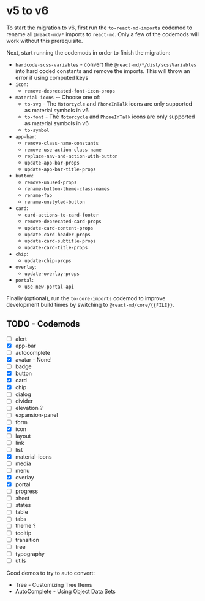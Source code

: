 # v5 to v6

To start the migration to v6, first run the `to-react-md-imports` codemod to
rename all `@react-md/*` imports to `react-md`. Only a few of the codemods will
work without this prerequisite.

Next, start running the codemods in order to finish the migration:

- `hardcode-scss-variables` - convert the `@react-md/*/dist/scssVariables` into
  hard coded constants and remove the imports. This will throw an error if using
  computed keys
- `icon`:
  - `remove-deprecated-font-icon-props`
- `material-icons` -- Choose one of:
  - `to-svg` - The `Motorcycle` and `PhoneInTalk` icons are only supported as
    material symbols in v6
  - `to-font` - The `Motorcycle` and `PhoneInTalk` icons are only supported as
    material symbols in v6
  - `to-symbol`
- `app-bar`:
  - `remove-class-name-constants`
  - `remove-use-action-class-name`
  - `replace-nav-and-action-with-button`
  - `update-app-bar-props`
  - `update-app-bar-title-props`
- `button`:
  - `remove-unused-props`
  - `rename-button-theme-class-names`
  - `rename-fab`
  - `rename-unstyled-button`
- `card`:
  - `card-actions-to-card-footer`
  - `remove-deprecated-card-props`
  - `update-card-content-props`
  - `update-card-header-props`
  - `update-card-subtitle-props`
  - `update-card-title-props`
- `chip`:
  - `update-chip-props`
- `overlay`:
  - `update-overlay-props`
- `portal`:
  - `use-new-portal-api`

Finally (optional), run the `to-core-imports` codemod to improve development
build times by switching to `@react-md/core/{{FILE}}`.

## TODO - Codemods

- [ ] alert
- [x] app-bar
- [ ] autocomplete
- [x] avatar - None!
- [ ] badge
- [x] button
- [x] card
- [x] chip
- [ ] dialog
- [ ] divider
- [ ] elevation ?
- [ ] expansion-panel
- [ ] form
- [x] icon
- [ ] layout
- [ ] link
- [ ] list
- [x] material-icons
- [ ] media
- [ ] menu
- [x] overlay
- [x] portal
- [ ] progress
- [ ] sheet
- [ ] states
- [ ] table
- [ ] tabs
- [ ] theme ?
- [ ] tooltip
- [ ] transition
- [ ] tree
- [ ] typography
- [ ] utils

Good demos to try to auto convert:

- Tree - Customizing Tree Items
- AutoComplete - Using Object Data Sets
